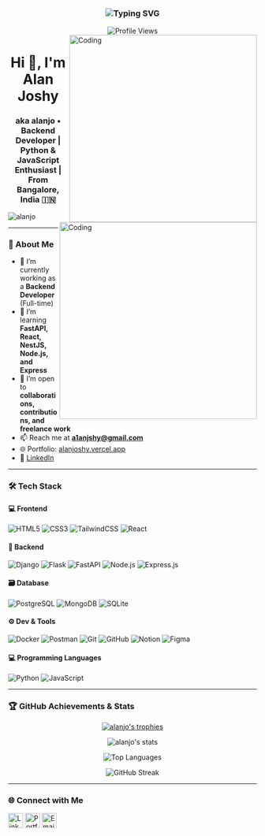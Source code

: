  </div> <!-- Name and Title with Modern Font --> <h1 align="center">  </h1> <h3 align="center"> <img src="https://readme-typing-svg.herokuapp.com?font=Fira+Code&size=22&pause=1000&color=38B2AC&center=true&vCenter=true&random=false&width=500&height=50&lines=Backend+Developer;Python+%26+JavaScript+Enthusiast;From+Bangalore%2C+India+🇮🇳" alt="Typing SVG" /> </h3> <div align="center"> <img src="https://komarev.com/ghpvc/?username=alanjo&style=for-the-badge&color=6C63FF" alt="Profile Views" /> </div> <!-- Animated Coding Image --> <img align="right" alt="Coding" width="380" src="https://media.giphy.com/media/qgQUggAC3Pfv687qPC/giphy.gif"> <!-- About Me Section with Custom Styling -->

<h1 align="center">Hi 👋, I'm Alan Joshy</h1>
<h3 align="center">aka alanjo • Backend Developer | Python & JavaScript Enthusiast | From Bangalore, India 🇮🇳</h3>

<img align="right" alt="Coding" width="400" src="https://i.pinimg.com/originals/cd/59/d6/cd59d626dc86397fe45080e6e9c7027d.gif">

<p align="left"> <img src="https://komarev.com/ghpvc/?username=alanjo&label=Profile%20views&color=0e75b6&style=flat" alt="alanjo" /> </p>

---

### 🚀 About Me
- 🔭 I’m currently working as a **Backend Developer** (Full-time)  
- 🌱 I’m learning **FastAPI, React, NestJS, Node.js, and Express**  
- 👯 I’m open to **collaborations, contributions, and freelance work**  
- 📫 Reach me at **a1anjshy@gmail.com**  
- 🌐 Portfolio: [alanjoshy.vercel.app](https://alanjoshy.vercel.app/)  
- 💼 [LinkedIn](https://www.linkedin.com/in/alan--joshy/)

---

### 🛠️ Tech Stack

#### 💻 Frontend
![HTML5](https://img.shields.io/badge/html5-%23E34F26.svg?style=flat&logo=html5&logoColor=white)
![CSS3](https://img.shields.io/badge/css3-%231572B6.svg?style=flat&logo=css3&logoColor=white)
![TailwindCSS](https://img.shields.io/badge/tailwind-%2338B2AC.svg?style=flat&logo=tailwind-css&logoColor=white)
![React](https://img.shields.io/badge/react-%2320232a.svg?style=flat&logo=react&logoColor=%2361DAFB)

#### 🔧 Backend
![Django](https://img.shields.io/badge/django-%23092E20.svg?style=flat&logo=django&logoColor=white)
![Flask](https://img.shields.io/badge/flask-%23000.svg?style=flat&logo=flask&logoColor=white)
![FastAPI](https://img.shields.io/badge/fastapi-%2300C7B7.svg?style=flat&logo=fastapi&logoColor=white)
![Node.js](https://img.shields.io/badge/node.js-%23339933.svg?style=flat&logo=node.js&logoColor=white)
![Express.js](https://img.shields.io/badge/express.js-%23404d59.svg?style=flat)

#### 🗃️ Database
![PostgreSQL](https://img.shields.io/badge/postgresql-%23316192.svg?style=flat&logo=postgresql&logoColor=white)
![MongoDB](https://img.shields.io/badge/mongodb-%234ea94b.svg?style=flat&logo=mongodb&logoColor=white)
![SQLite](https://img.shields.io/badge/sqlite-%2307405e.svg?style=flat&logo=sqlite&logoColor=white)

#### ⚙️ Dev & Tools
![Docker](https://img.shields.io/badge/docker-%230db7ed.svg?style=flat&logo=docker&logoColor=white)
![Postman](https://img.shields.io/badge/postman-%23FF6C37.svg?style=flat&logo=postman&logoColor=white)
![Git](https://img.shields.io/badge/git-%23F05033.svg?style=flat&logo=git&logoColor=white)
![GitHub](https://img.shields.io/badge/github-%23121011.svg?style=flat&logo=github&logoColor=white)
![Notion](https://img.shields.io/badge/notion-%23000000.svg?style=flat&logo=notion&logoColor=white)
![Figma](https://img.shields.io/badge/figma-%23F24E1E.svg?style=flat&logo=figma&logoColor=white)

#### 💻 Programming Languages
![Python](https://img.shields.io/badge/python-%233776AB.svg?style=flat&logo=python&logoColor=white)
![JavaScript](https://img.shields.io/badge/javascript-%23F7DF1E.svg?style=flat&logo=javascript&logoColor=black)

---

### 🏆 GitHub Achievements & Stats

<p align="center">
  <a href="https://github.com/ryo-ma/github-profile-trophy">
    <img src="https://github-profile-trophy.vercel.app/?username=alanjo&theme=radical&no-bg=true&margin-w=10&column=7" alt="alanjo's trophies" />
  </a>
</p>

<p align="center">
  <img src="https://github-readme-stats.vercel.app/api?username=alanjo&show_icons=true&theme=tokyonight" alt="alanjo's stats" />
</p>

<p align="center">
  <img src="https://github-readme-stats.vercel.app/api/top-langs/?username=alanjo&layout=compact&theme=tokyonight" alt="Top Languages" />
</p>

<p align="center">
  <img src="https://github-readme-streak-stats.herokuapp.com?user=alanjo&theme=tokyonight" alt="GitHub Streak" />
</p>

---

### 🌐 Connect with Me

<p align="left">
  <a href="https://www.linkedin.com/in/alan--joshy/" target="blank"><img align="center" src="https://cdn-icons-png.flaticon.com/512/174/174857.png" alt="LinkedIn" height="30" width="30" /></a>
  <a href="https://alanjoshy.vercel.app/" target="blank"><img align="center" src="https://cdn-icons-png.flaticon.com/512/841/841364.png" alt="Portfolio" height="30" width="30" /></a>
  <a href="mailto:a1anjshy@gmail.com" target="blank"><img align="center" src="https://cdn-icons-png.flaticon.com/512/732/732200.png" alt="Email" height="30" width="30" /></a>
</p>
